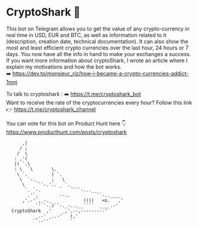 # CryptoShark 🤖

This bot on Telegram allows you to get the value of any crypto-currency in real time in USD, EUR and BTC, as well as information related to it (description, creation date, technical documentation).
It can also show the most and least efficient crypto currencies over the last hour, 24 hours or 7 days. 
You now have all the info in hand to make your exchanges a success.  
If you want more information about cryptoShark, I wrote an article where I explain my motivations and how the bot works.  
➡️ https://dev.to/monsieur_riz/how-i-became-a-crypto-currencies-addict-1mnj

To talk to cryptoshark : ➡️ https://t.me/cryptoshark_bot  
Want to receive the rate of the cryptocurrencies every hour? Follow this link 👉 https://t.me/cryptoshark_channel 

You can vote for this bot on Product Hunt here 👇
https://www.producthunt.com/posts/cryptoshark

```
      ,|
     / ;
    /  \
   : ,'(
   |( `.\
   : \  `\       \.
    \ `.         | `.
     \  `-._     ;   \
      \     ``-.'.. _ `._
       `. `-.            ```-...__
        .'`.        --..          ``-..____
      ,'.-'`,_-._            ((((   <o.   ,'
           `' `-.)``-._-...__````  ____.-'
  CryptoShark  ,'    _,'.--,---------'
           _.-' _..-'   ),'
          ``--''        `
          
```          
